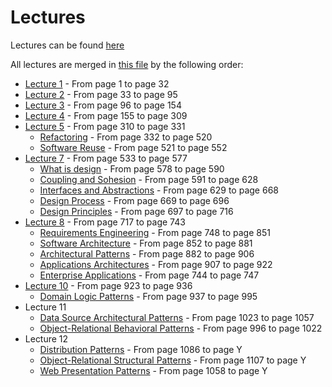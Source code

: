 # Lectures

Lectures can be found [here](https://drive.google.com/drive/folders/1mcl_aCKWCj-xb9LP8rQJxtJ5w5XjF2Ai?usp=sharing)

All lectures are merged in [this file](all_merged.pdf) by the following order:
- [Lecture 1](./Lecture%2001%20-%20blue.pdf) - From page 1 to page 32
- [Lecture 2](./Lecture%2002%20-%20blue.pdf) - From page 33 to page 95
- [Lecture 3](./Lecture%2003%20-%20blue.pdf) - From page 96 to page 154
- [Lecture 4](./Lecture%2004%20-%20blue.pdf) - From page 155 to page 309
- [Lecture 5](./Lecture%2005%20-%20blue.pdf) - From page 310 to page 331
  - [Refactoring](./Lecture%2005%20-%20ES-05-Refactoring.pdf) - From page 332 to page 520
  - [Software Reuse](./Lecture%2005%20-%20ES-05-Software%20Reuse.pdf) - From page 521 to page 552
- [Lecture 7](./Lecture%2007%20-%20blue.pdf) - From page 533 to page 577
  - [What is design](./Lecture%2007%20-%20ES-07-1-What%20is%20design.pdf) - From page 578 to page 590
  - [Coupling and Sohesion](./Lecture%2007%20-%20ES-07-2-Coupling%20and%20Cohesion.pdf) - From page 591 to page 628
  - [Interfaces and Abstractions](./Lecture%2007%20-%20ES-07-3-Interfaces%20and%20Abstractions.pdf) - From page 629 to page 668
  - [Design Process](./Lecture%2007%20-%20ES-07-4-Design%20Process.pdf) - From page 669 to page 696
  - [Design Principles](./Lecture%2007%20-%20ES-07-5-Design%20Principles.pdf) - From page 697 to page 716
- [Lecture 8](./Lecture%2008%20-%20blue.pdf) - From page 717 to page 743
  - [Requirements Engineering](./Lecture%2008%20-%20ES-08-1-Requirements%20Engineering.pdf) - From page 748 to page 851
  - [Software Architecture](./Lecture%2008%20-%20ES-08-2-Software%20Architecture.pdf) - From page 852 to page 881
  - [Architectural Patterns](./Lecture%2008%20-%20ES-08-3-Architectural%20Patterns.pdf) - From page 882 to page 906
  - [Applications Architectures](./Lecture%2008%20-%20ES-08-4-Application%20Architectures.pdf) - From page 907 to page 922
  - [Enterprise Applications](./Lecture%2008%20-%20ES-08-Enterprise%20Applications%20Layers.pdf) - From page 744 to page 747
- [Lecture 10](./Lecture%2010%20-%20blue.pdf) - From page 923 to page 936
  - [Domain Logic Patterns](./Lecture%2010%20-%20ES-10-Domain%20Logic%20Patterns.pdf) - From page 937 to page 995
- Lecture 11
  - [Data Source Architectural Patterns](./Lecture%2011%20-%20ES-11-Data%20Source%20Patterns.pdf) - From page 1023 to page 1057
  - [Object-Relational Behavioral Patterns](./Lecture%2011-%20ES-11-Behavorial%20Patterns.pdf) - From page 996 to page 1022
- Lecture 12
  - [Distribution Patterns](./Lecture%2012%20-%20ES-12-Distribution%20Patterns.pdf) - From page 1086 to page Y
  - [Object-Relational Structural Patterns](./Lecture%2012%20-%20ES-12-Structural%20Patterns.pdf) - From page 1107 to page Y
  - [Web Presentation Patterns](./Lecture%2012%20-%20ES-12-Web%20Presentation%20Patterns.pdf) - From page 1058 to page Y

